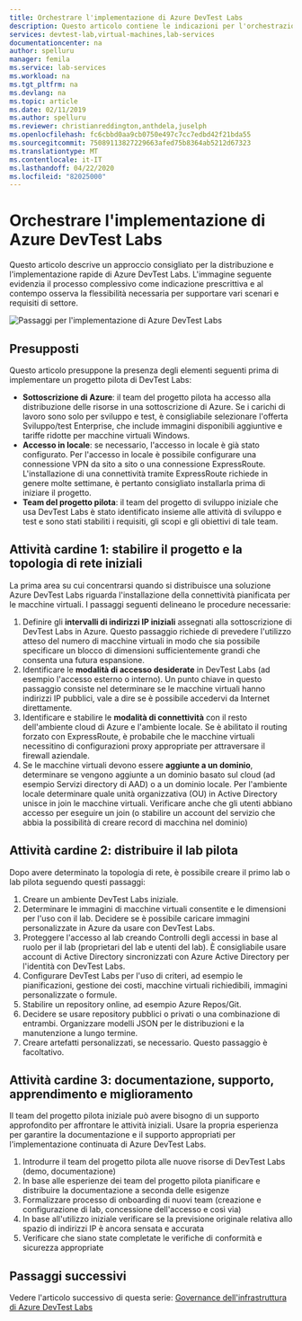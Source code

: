 ```yaml
---
title: Orchestrare l'implementazione di Azure DevTest Labs
description: Questo articolo contiene le indicazioni per l'orchestrazione dell'implementazione di Azure DevTest Labs nella propria organizzazione.
services: devtest-lab,virtual-machines,lab-services
documentationcenter: na
author: spelluru
manager: femila
ms.service: lab-services
ms.workload: na
ms.tgt_pltfrm: na
ms.devlang: na
ms.topic: article
ms.date: 02/11/2019
ms.author: spelluru
ms.reviewer: christianreddington,anthdela,juselph
ms.openlocfilehash: fc6cbbd0aa9cb0750e497c7cc7edbd42f21bda55
ms.sourcegitcommit: 75089113827229663afed75b8364ab5212d67323
ms.translationtype: MT
ms.contentlocale: it-IT
ms.lasthandoff: 04/22/2020
ms.locfileid: "82025000"
---
```

# <a name="orchestrate-the-implementation-of-azure-devtest-labs"></a>Orchestrare l'implementazione di Azure DevTest Labs
Questo articolo descrive un approccio consigliato per la distribuzione e l'implementazione rapide di Azure DevTest Labs. L'immagine seguente evidenzia il processo complessivo come indicazione prescrittiva e al contempo osserva la flessibilità necessaria per supportare vari scenari e requisiti di settore.

![Passaggi per l'implementazione di Azure DevTest Labs](./media/devtest-lab-guidance-orchestrate-implementation/implementation-steps.png)

## <a name="assumptions"></a>Presupposti
Questo articolo presuppone la presenza degli elementi seguenti prima di implementare un progetto pilota di DevTest Labs:

- **Sottoscrizione di Azure**: il team del progetto pilota ha accesso alla distribuzione delle risorse in una sottoscrizione di Azure. Se i carichi di lavoro sono solo per sviluppo e test, è consigliabile selezionare l'offerta Sviluppo/test Enterprise, che include immagini disponibili aggiuntive e tariffe ridotte per macchine virtuali Windows.
- **Accesso in locale**: se necessario, l'accesso in locale è già stato configurato. Per l'accesso in locale è possibile configurare una connessione VPN da sito a sito o una connessione ExpressRoute. L'installazione di una connettività tramite ExpressRoute richiede in genere molte settimane, è pertanto consigliato installarla prima di iniziare il progetto.
- **Team del progetto pilota**: il team del progetto di sviluppo iniziale che usa DevTest Labs è stato identificato insieme alle attività di sviluppo e test e sono stati stabiliti i requisiti, gli scopi e gli obiettivi di tale team.

## <a name="milestone-1-establish-initial-network-topology-and-design"></a>Attività cardine 1: stabilire il progetto e la topologia di rete iniziali
La prima area su cui concentrarsi quando si distribuisce una soluzione Azure DevTest Labs riguarda l'installazione della connettività pianificata per le macchine virtuali. I passaggi seguenti delineano le procedure necessarie:

1. Definire gli **intervalli di indirizzi IP iniziali** assegnati alla sottoscrizione di DevTest Labs in Azure. Questo passaggio richiede di prevedere l'utilizzo atteso del numero di macchine virtuali in modo che sia possibile specificare un blocco di dimensioni sufficientemente grandi che consenta una futura espansione.
2. Identificare le **modalità di accesso desiderate** in DevTest Labs (ad esempio l'accesso esterno o interno). Un punto chiave in questo passaggio consiste nel determinare se le macchine virtuali hanno indirizzi IP pubblici, vale a dire se è possibile accedervi da Internet direttamente.
3. Identificare e stabilire le **modalità di connettività** con il resto dell'ambiente cloud di Azure e l'ambiente locale. Se è abilitato il routing forzato con ExpressRoute, è probabile che le macchine virtuali necessitino di configurazioni proxy appropriate per attraversare il firewall aziendale.
4. Se le macchine virtuali devono essere **aggiunte a un dominio**, determinare se vengono aggiunte a un dominio basato sul cloud (ad esempio Servizi directory di AAD) o a un dominio locale. Per l'ambiente locale determinare quale unità organizzativa (OU) in Active Directory unisce in join le macchine virtuali. Verificare anche che gli utenti abbiano accesso per eseguire un join (o stabilire un account del servizio che abbia la possibilità di creare record di macchina nel dominio)

## <a name="milestone-2-deploy-the-pilot-lab"></a>Attività cardine 2: distribuire il lab pilota
Dopo avere determinato la topologia di rete, è possibile creare il primo lab o lab pilota seguendo questi passaggi:

1. Creare un ambiente DevTest Labs iniziale.
2. Determinare le immagini di macchine virtuali consentite e le dimensioni per l'uso con il lab. Decidere se è possibile caricare immagini personalizzate in Azure da usare con DevTest Labs.
3. Proteggere l'accesso al lab creando Controlli degli accessi in base al ruolo per il lab (proprietari del lab e utenti del lab). È consigliabile usare account di Active Directory sincronizzati con Azure Active Directory per l'identità con DevTest Labs.
4. Configurare DevTest Labs per l'uso di criteri, ad esempio le pianificazioni, gestione dei costi, macchine virtuali richiedibili, immagini personalizzate o formule.
5. Stabilire un repository online, ad esempio Azure Repos/Git.
6. Decidere se usare repository pubblici o privati o una combinazione di entrambi. Organizzare modelli JSON per le distribuzioni e la manutenzione a lungo termine.
7. Creare artefatti personalizzati, se necessario. Questo passaggio è facoltativo. 

## <a name="milestone-3-documentation-support-learn-and-improve"></a>Attività cardine 3: documentazione, supporto, apprendimento e miglioramento
Il team del progetto pilota iniziale può avere bisogno di un supporto approfondito per affrontare le attività iniziali. Usare la propria esperienza per garantire la documentazione e il supporto appropriati per l'implementazione continuata di Azure DevTest Labs.

1. Introdurre il team del progetto pilota alle nuove risorse di DevTest Labs (demo, documentazione)
2. In base alle esperienze dei team del progetto pilota pianificare e distribuire la documentazione a seconda delle esigenze
3. Formalizzare processo di onboarding di nuovi team (creazione e configurazione di lab, concessione dell'accesso e così via)
4. In base all'utilizzo iniziale verificare se la previsione originale relativa allo spazio di indirizzi IP è ancora sensata e accurata
5. Verificare che siano state completate le verifiche di conformità e sicurezza appropriate

## <a name="next-steps"></a>Passaggi successivi
Vedere l'articolo successivo di questa serie: [Governance dell'infrastruttura di Azure DevTest Labs](devtest-lab-guidance-governance-resources.md)
